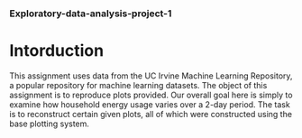### Exploratory-data-analysis-project-1

# Intorduction

This assignment uses data from the UC Irvine Machine Learning Repository, a popular repository for machine learning datasets. 
The object of this assignment is to reproduce plots provided. Our overall goal here is simply to examine how household energy usage varies over a 2-day period. The task is to reconstruct certain given plots, all of which were constructed using the base plotting system.
